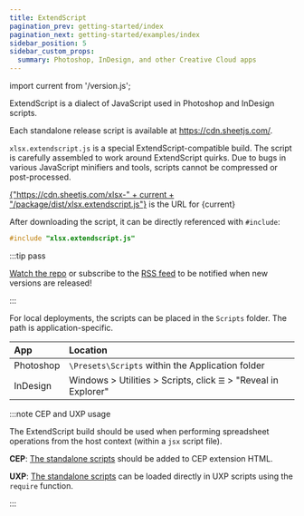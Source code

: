```yaml
---
title: ExtendScript
pagination_prev: getting-started/index
pagination_next: getting-started/examples/index
sidebar_position: 5
sidebar_custom_props:
  summary: Photoshop, InDesign, and other Creative Cloud apps
---
```


import current from '/version.js';

ExtendScript is a dialect of JavaScript used in Photoshop and InDesign scripts.

Each standalone release script is available at https://cdn.sheetjs.com/.

`xlsx.extendscript.js` is a special ExtendScript-compatible build. The script is
carefully assembled to work around ExtendScript quirks. Due to bugs in various
JavaScript minifiers and tools, scripts cannot be compressed or post-processed.

<p><a href={"https://cdn.sheetjs.com/xlsx-" + current + "/package/dist/xlsx.extendscript.js"}>{"https://cdn.sheetjs.com/xlsx-" + current + "/package/dist/xlsx.extendscript.js"}</a> is the URL for {current}</p>

After downloading the script, it can be directly referenced with `#include`:

```c
#include "xlsx.extendscript.js"
```

:::tip pass

[Watch the repo](https://git.sheetjs.com/SheetJS/sheetjs) or subscribe to the
[RSS feed](https://git.sheetjs.com/sheetjs/sheetjs/tags.rss) to be notified when
new versions are released!

:::

For local deployments, the scripts can be placed in the `Scripts` folder. The
path is application-specific.

| App       | Location                                                         |
|:----------|:-----------------------------------------------------------------|
| Photoshop | `\Presets\Scripts` within the Application folder                 |
| InDesign  | Windows > Utilities > Scripts, click `☰` > "Reveal in Explorer" |

:::note CEP and UXP usage

The ExtendScript build should be used when performing spreadsheet operations
from the host context (within a `jsx` script file).

**CEP**: [The standalone scripts](/docs/getting-started/installation/standalone)
should be added to CEP extension HTML.

**UXP**: [The standalone scripts](/docs/getting-started/installation/standalone)
can be loaded directly in UXP scripts using the `require` function.

:::
